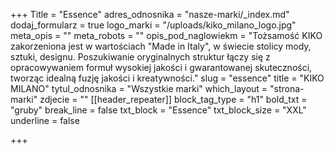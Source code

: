 +++
Title = "Essence"
adres_odnosnika = "nasze-marki/_index.md"
dodaj_formularz = true
logo_marki = "/uploads/kiko_milano_logo.jpg"
meta_opis = ""
meta_robots = ""
opis_pod_naglowiekm = "Tożsamość KIKO zakorzeniona jest w wartościach \"Made in Italy\", w świecie stolicy mody, sztuki, designu. Poszukiwanie oryginalnych struktur łączy się z opracowywaniem formuł wysokiej jakości i gwarantowanej skuteczności, tworząc idealną fuzję jakości i kreatywności."
slug = "essence"
title = "KIKO MILANO"
tytul_odnosnika = "Wszystkie marki"
which_layout = "strona-marki"
zdjecie = ""
[[header_repeater]]
block_tag_type = "h1"
bold_txt = "gruby"
break_line = false
txt_block = "Essence"
txt_block_size = "XXL"
underline = false

+++
